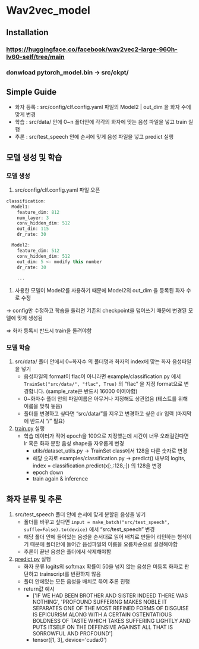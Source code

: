 # Wav2vec_model

## Installation
### https://huggingface.co/facebook/wav2vec2-large-960h-lv60-self/tree/main
### donwload pytorch_model.bin -> src/ckpt/

## Simple Guide
- 화자 등록 : src/config/clf.config.yaml 파일의 Model2 | out_dim 을 화자 수에 맞게 변경
- 학습 : src/data/ 안에 0~n 폴더안에 각각의 화자에 맞는 음성 파일을 넣고 train 실행
- 추론 : src/test_speech 안에 순서에 맞게 음성 파일을 넣고 predict 실행
  

## 모델 생성 및 학습

### 모델 생성

1. src/config/clf.config.yaml 파일 오픈

```jsx
classification:
  Model1: 
    feature_dim: 812
    num_layer: 3
    conv_hidden_dim: 512
    out_din: 115
    dr_rate: 30

  Model2: 
    feature_dim: 512
    conv_hidden_dim: 512
    out_dim: 5 <- modify this number
    dr_rate: 30
	
	...
```

1. 사용한 모델이 Model2를 사용하기 때문에 Model2의 out_dim 을 등록된 화자 수 로 수정

→ config만 수정하고 학습을 돌리면 기존의 checkpoint을 덮어쓰기 때문에 변경된 모델에 맞게 생성됨

⇒ 화자 등록시 반드시 train을 돌려야함

### 모델 학습

1. src/data/ 폴더 안에서 0~화자수 의 폴더명과 화자의 index에 맞는 화자 음성파일을 넣기
    - 음성파일의 format이 flac이 아니라면 example/classification.py 에서 `TrainSet("src/data/", "flac", True)` 의 “flac” 을 지정 format으로 변경합니다. (sample_rate은 반드시 16000 이여야함)
    - 0~화자수 폴더 안의 파일이름은 아무거나 지정해도 상관없음 (테스트를 위해 이름을 맞춰 놓음)
    - 폴더를 변경하고 싶다면 “src/data/”를 지우고 변경하고 싶은 dir 입력 (마지막에 반드시 “/” 필요)
2. [train.py](http://train.py) 실행 
    - 학습 데이터가 적어 epoch을 100으로 지정했는데 시간이 너무 오래걸린다면 lr 혹은 화자 분할 음성 shape을 자유롭게 변경
        - utils/dataset_utils.py → TrainSet class에서 128을 다른 숫자로 변경
        - 해당 숫자로 examples/classification.py → predict() 내부의 logits, index = classification.predict(x[:,:128,:]) 의 128을 변경
        - epoch down
        - train again & inference

## 화자 분류 및 추론

1. src/test_speech 폴더 안에 순서에 맞게 분할된 음성을 넣기
    - 폴더를 바꾸고 싶다면 `input = make_batch("src/test_speech", suffle=False).to(device)` 에서 “src/test_speech” 변경
    - 해당 폴더 안에 들어있는 음성을 순서대로 읽어 배치로 만들어 리턴하는 형식이기 때문에 폴더안에 들어간 음성파일의 이름을 오름차순으로 설정해야함
    - 추론이 끝난 음성은 폴더에서 삭제해야함
2. [predict.py](http://predict.py) 실행
    - 화자 분류 logits의 softmax 확률이 50을 넘지 않는 음성은 미등록 화자로 판단하고 trainscript를 반환하지 않음
    - 폴더 안에있는 모든 음성을 배치로 묶어 추론 진행
    - return값 예시
        - ['IF WE HAD BEEN BROTHER AND SISTER INDEED THERE WAS NOTHING', 'PROFOUND SUFFERING MAKES NOBLE IT SEPARATES ONE OF THE MOST REFINED FORMS OF DISGUISE IS EPICURISM ALONG WITH A CERTAIN OSTENTATIOUS BOLDNESS OF TASTE WHICH TAKES SUFFERING LIGHTLY AND PUTS ITSELF ON THE DEFENSIVE AGAINST ALL THAT IS SORROWFUL AND PROFOUND']
        - tensor([1, 3], device='cuda:0')
